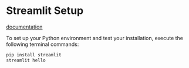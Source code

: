 # Streamlit Setup

[documentation](https://docs.streamlit.io/)

To set up your Python environment and test your installation, execute the following terminal commands:

```bash
pip install streamlit
streamlit hello
```